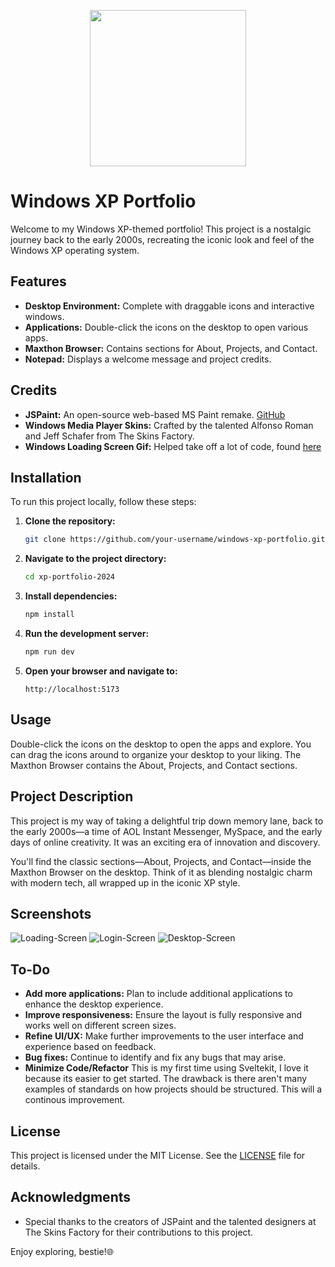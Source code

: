 <p align="center">
<img src='https://github.com/user-attachments/assets/63b6ebd8-499e-4f4d-b3ca-ae50bb8ed4e9' title='' style="width:250px;" />
</p>

# Windows XP Portfolio

Welcome to my Windows XP-themed portfolio! This project is a nostalgic journey back to the early 2000s, recreating the iconic look and feel of the Windows XP operating system.

## Features

- **Desktop Environment:** Complete with draggable icons and interactive windows.
- **Applications:** Double-click the icons on the desktop to open various apps.
- **Maxthon Browser:** Contains sections for About, Projects, and Contact.
- **Notepad:** Displays a welcome message and project credits.


## Credits

- **JSPaint:** An open-source web-based MS Paint remake. [GitHub](https://github.com/1j01/jspaint)
- **Windows Media Player Skins:** Crafted by the talented Alfonso Roman and Jeff Schafer from The Skins Factory.
- **Windows Loading Screen Gif:** Helped take off a lot of code, found [here](https://www.deviantart.com/lukeinatordude/art/Windows-XP-Boot-Screen-Animation-in-HD-675853688)

## Installation

To run this project locally, follow these steps:

1. **Clone the repository:**

   ```bash
   git clone https://github.com/your-username/windows-xp-portfolio.git
   ```

2. **Navigate to the project directory:**

   ```bash
   cd xp-portfolio-2024
   ```

3. **Install dependencies:**

   ```bash
   npm install
   ```

4. **Run the development server:**

   ```bash
   npm run dev
   ```

5. **Open your browser and navigate to:**
   ```
   http://localhost:5173
   ```

## Usage

Double-click the icons on the desktop to open the apps and explore. You can drag the icons around to organize your desktop to your liking. The Maxthon Browser contains the About, Projects, and Contact sections.

## Project Description

This project is my way of taking a delightful trip down memory lane, back to the early 2000s—a time of AOL Instant Messenger, MySpace, and the early days of online creativity. It was an exciting era of innovation and discovery.

You'll find the classic sections—About, Projects, and Contact—inside the Maxthon Browser on the desktop. Think of it as blending nostalgic charm with modern tech, all wrapped up in the iconic XP style.

## Screenshots

<img src="https://imgur.com/bFIfCeP.png" alt="Loading-Screen" >
<img src="https://imgur.com/Qf2pkRX.png" alt="Login-Screen" >
<img src="https://imgur.com/7yKC0bs.png" alt="Desktop-Screen" >

## To-Do

- **Add more applications:** Plan to include additional applications to enhance the desktop experience.
- **Improve responsiveness:** Ensure the layout is fully responsive and works well on different screen sizes.
- **Refine UI/UX:** Make further improvements to the user interface and experience based on feedback.
- **Bug fixes:** Continue to identify and fix any bugs that may arise.
- **Minimize Code/Refactor** This is my first time using Sveltekit, I love it because its easier to get started. The drawback is there aren't many examples of standards on how projects should be structured. This will a continous improvement.

## License

This project is licensed under the MIT License. See the [LICENSE](LICENSE) file for details.

## Acknowledgments

- Special thanks to the creators of JSPaint and the talented designers at The Skins Factory for their contributions to this project.

Enjoy exploring, bestie!🌐
